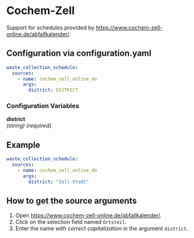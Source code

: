 # Cochem-Zell

Support for schedules provided by <https://www.cochem-zell-online.de/abfallkalender/>.

## Configuration via configuration.yaml

```yaml
waste_collection_schedule:
  sources:
    - name: cochem_zell_online_de
      args:
        district: DISTRICT
```

### Configuration Variables

**district**<br>
_(string) (required)_

## Example

```yaml
waste_collection_schedule:
  sources:
    - name: cochem_zell_online_de
      args:
        district: "Zell-Stadt"
```

## How to get the source arguments

1. Open <https://www.cochem-zell-online.de/abfallkalender/>.
2. Click on the selection field named `Ortsteil`.
3. Enter the name _with correct capitalization_ in the argument `district`.
